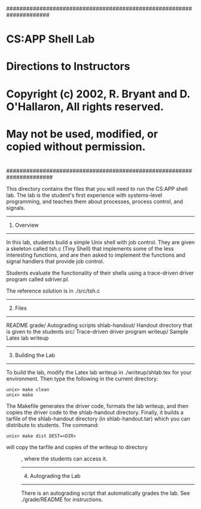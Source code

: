 #####################################################################
# CS:APP Shell Lab
# Directions to Instructors
#
# Copyright (c) 2002, R. Bryant and D. O'Hallaron, All rights reserved.
# May not be used, modified, or copied without permission.
#
######################################################################

This directory contains the files that you will need to run the CS:APP
shell lab. The lab is the student's first experience with systems-level
programming, and teaches them about processes, process control, and
signals.

************
1. Overview
************

In this lab, students build a simple Unix shell with job control.
They are given a skeleton called tsh.c (Tiny Shell) that implements
some of the less interesting functions, and are then asked to
implement the functions and signal handlers that provide job control.

Students evaluate the functionality of their shells using a
trace-driven driver program called sdriver.pl.

The reference solution is in ./src/tsh.c

********
2. Files
********

README
grade/			Autograding scripts
shlab-handout/		Handout directory that is given to the students
src/			Trace-driven driver program
writeup/		Sample Latex lab writeup

*******************
3. Building the Lab
*******************

To build the lab, modify the Latex lab writeup in ./writeup/shlab.tex
for your environment. Then type the following in the current
directory:

	unix> make clean
	unix> make 

The Makefile generates the driver code, formats the lab writeup, and
then copies the driver code to the shlab-handout directory.  Finally,
it builds a tarfile of the shlab-handout directory (in
shlab-handout.tar) which you can distribute to students.  The command:

	unix> make dist DEST=<DIR>

will copy the tarfile and copies of the writeup to directory <DIR>,
where the students can access it.


**********************
4. Autograding the Lab
**********************

There is an autograding script that automatically grades the lab.  See
./grade/README for instructions.


